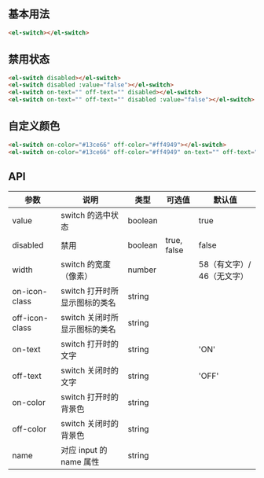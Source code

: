 <style>
  .demo-box.demo-switch {
    .el-switch {
      display: block;
      margin: 20px 0;
    }
  }
</style>

## 基本用法

<div class="demo-box demo-switch">
  <el-switch></el-switch>
</div>

```html
<el-switch></el-switch>
```

## 禁用状态

<div class="demo-box demo-switch">
  <el-switch disabled></el-switch>
  <el-switch disabled :value="false"></el-switch>
  <el-switch on-text="" off-text="" disabled></el-switch>
  <el-switch on-text="" off-text="" disabled :value="false"></el-switch>
</div>

```html
<el-switch disabled></el-switch>
<el-switch disabled :value="false"></el-switch>
<el-switch on-text="" off-text="" disabled></el-switch>
<el-switch on-text="" off-text="" disabled :value="false"></el-switch>
```

## 自定义颜色

<div class="demo-box demo-switch">
  <el-switch on-color="#13ce66" off-color="#ff4949"></el-switch>
  <el-switch on-color="#13ce66" off-color="#ff4949" on-text="" off-text=""></el-switch>
</div>

```html
<el-switch on-color="#13ce66" off-color="#ff4949"></el-switch>
<el-switch on-color="#13ce66" off-color="#ff4949" on-text="" off-text=""></el-switch>
```

## API
| 参数      | 说明    | 类型      | 可选值       | 默认值   |
|---------- |-------- |---------- |-------------  |-------- |
| value     | switch 的选中状态   | boolean    |               | true |
| disabled  | 禁用    | boolean   | true, false   | false   |
| width  | switch 的宽度（像素）    | number   | | 58（有文字）/ 46（无文字） |
| on-icon-class  | switch 打开时所显示图标的类名    | string   | | |
| off-icon-class  | switch 关闭时所显示图标的类名    | string   | | |
| on-text  | switch 打开时的文字    | string   | | 'ON' |
| off-text  | switch 关闭时的文字    | string   | | 'OFF' |
| on-color  | switch 打开时的背景色    | string   | | |
| off-color  | switch 关闭时的背景色    | string   | | |
| name  | 对应 input 的 name 属性    | string   | | |

